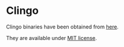 # Clingo

Clingo binaries have been obtained from [here](https://potassco.org/clingo/).

They are available under [MIT license](https://github.com/potassco/clingo/blob/master/LICENSE.md).